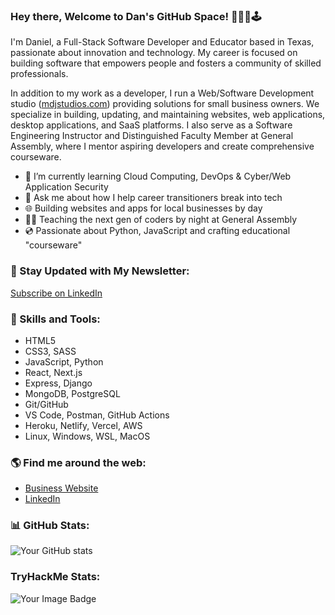 <!--
**myDeveloperJourney/myDeveloperJourney** is a ✨ _special_ ✨ repository because its `README.md` (this file) appears on your GitHub profile. -->

### Hey there, Welcome to Dan's GitHub Space! 👨🏼‍💻🕹️

I'm Daniel, a Full-Stack Software Developer and Educator based in Texas, passionate about innovation and technology. My career is focused on building software that empowers people and fosters a community of skilled professionals.

In addition to my work as a developer, I run a Web/Software Development studio ([mdjstudios.com](https://mdjstudios.com)) providing solutions for small business owners. We specialize in building, updating, and maintaining websites, web applications, desktop applications, and SaaS platforms. I also serve as a Software Engineering Instructor and Distinguished Faculty Member at General Assembly, where I mentor aspiring developers and create comprehensive courseware.

- 🌱 I’m currently learning Cloud Computing, DevOps & Cyber/Web Application Security
- 💬 Ask me about how I help career transitioners break into tech
- 🌐 Building websites and apps for local businesses by day
- 🧑‍🏫 Teaching the next gen of coders by night at General Assembly
- 💿 Passionate about Python, JavaScript and crafting educational "courseware"

### 💌 Stay Updated with My Newsletter:

<a href="https://www.linkedin.com/build-relation/newsletter-follow?entityUrn=7037147055806439424" target="_blank">Subscribe on LinkedIn</a>

### 🚀 Skills and Tools:

<ul>
  <li>HTML5</li>
  <li>CSS3, SASS</li>
  <li>JavaScript, Python</li>
  <li>React, Next.js</li>
  <li>Express, Django</li>
  <li>MongoDB, PostgreSQL</li>
  <li>Git/GitHub</li>
  <li>VS Code, Postman, GitHub Actions</li>
  <li>Heroku, Netlify, Vercel, AWS</li>
  <li>Linux, Windows, WSL, MacOS</li>
</ul>

### 🌎 Find me around the web:

- [Business Website](https://mdjstudios.com)
- [LinkedIn](https://www.linkedin.com/in/daniel-j-scott/)

### 📊 GitHub Stats:

![Your GitHub stats](https://github-readme-stats.vercel.app/api?username=myDeveloperJourney&show_icons=true&theme=dark)

### TryHackMe Stats:

<img src="https://tryhackme-badges.s3.amazonaws.com/cyb3rph03n1x.png" alt="Your Image Badge" />

<!-- https://www.hackthebox.com/achievement/machine/1993955/472 -->
<!-- https://www.hackthebox.com/achievement/machine/1993955/396 -->
<!-- https://www.hackthebox.com/achievement/machine/1993955/397 -->
<!-- https://www.hackthebox.com/achievement/machine/1993955/501 -->
<!-- https://www.hackthebox.com/achievement/machine/1993955/515 -->
<!-- https://www.hackthebox.com/achievement/machine/1993955/402 -->
<!-- https://www.hackthebox.com/achievement/machine/1993955/403 -->
<!-- https://www.hackthebox.com/achievement/machine/1993955/404 -->
<!-- https://www.hackthebox.com/achievement/machine/1993955/461 -->
